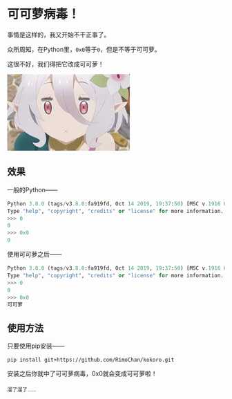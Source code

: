 # 可可萝病毒！


事情是这样的，我又开始不干正事了。

众所周知，在Python里，`0x0`等于`0`，但是不等于可可萝。

这很不好，我们得把它改成可可萝！

![0x0.jpg](0x0.jpg)


## 效果

一般的Python——
```py
Python 3.8.0 (tags/v3.8.0:fa919fd, Oct 14 2019, 19:37:50) [MSC v.1916 64 bit (AMD64)] on win32
Type "help", "copyright", "credits" or "license" for more information.
>>> 0
0
>>> 0x0
0
```

使用可可萝之后——
```py
Python 3.8.0 (tags/v3.8.0:fa919fd, Oct 14 2019, 19:37:50) [MSC v.1916 64 bit (AMD64)] on win32
Type "help", "copyright", "credits" or "license" for more information.
>>> 0
0
>>> 0x0
可可萝
```


## 使用方法

只要使用pip安装——

```
pip install git+https://github.com/RimoChan/kokoro.git
```

安装之后你就中了可可萝病毒，0x0就会变成可可萝啦！

<sub>溜了溜了……</sub>
